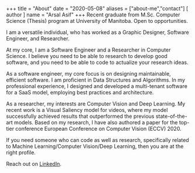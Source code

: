 +++
title = "About"
date = "2020-05-08"
aliases = ["about-me","contact"]
[ author ]
  name = "Arsal Asif"
+++
Recent graduate from M.Sc. Computer Science (Thesis) program at University of Manitoba. Open to opportunities.

I am a versatile individual, who has worked as a Graphic Designer, Software Engineer, and Researcher.

At my core, I am a Software Engineer and a Researcher in Computer Science. I believe you need to be able to research to develop good software, and you need to be able to code to actualize your research ideas.

As a software engineer, my core focus is on designing maintainable, efficient software. I am proficient in Data Structures and Algorithms. In my professional experience, I designed and developed a multi-tenant software for a SaaS model, employing best practices and architecture.

As a researcher, my interests are Computer Vision and Deep Learning. My recent work is a Visual Saliency model for videos, where my model successfully achieved results that outperformed the previous state-of-the-art models. Based on my research, I have also authored a paper for the top-tier conference European Conference on Computer Vision (ECCV) 2020.

If you need someone who can code as well as research, specifically related to Machine Learning/Computer Vision/Deep Learning, then you are at the right profile.

Reach out on [LinkedIn](https://www.linkedin.com/in/arsalasif/).
